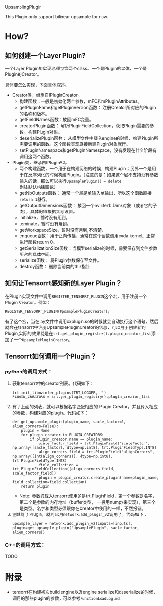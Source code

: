 UpsamplingPlugin

This Plugin only support bilinear upsample for now.

# How?

## 如何创建一个Layer Plugin?

一个Layer Plugin的实现必须包含两个class。一个是Plugin的实体，一个是Plugin的Creator。

具体要怎么实现，下面具体叙述。

+ Creator类，继承自IPluginCreator。
    + 构建函数：一般是初始化两个参数，mFC和mPluginAttributes。
    + getPluginName和getPluginVersion函数： 注册Creator所对应的Plugin的名称和版本。
    + getFieldNames函数：放回mFC变量。
    + creatorPlugin函数： 解析PluginFieldCollection，获取Plugin需要的参数。构建Plugin对象。
    + deserializePlugin函数： 从模型文件中载入engine的时候，构建Plugin所需要调用的函数。这个函数实现直接新建Plugin对象就行。
    + setPluginNamespace和getPluginNamespace，没有发现在什么阶段有调用这两个函数。
+ Plugin类，继承自IPluginV2。
    + 两个构建函数，一个用于在构建网络的时候，构建Plugin；另外一个是用于在反序列化的时候构建Plugin。（注意的是：如果这个层不支持没有参数输入的话，那么可以执行`UpsamplePlugin() = delete`删除默认构建函数）
    + getNbOutputs函数： 通常一个层是单输入单输出，所以这个函数直接`return 1`就行。
    + getOutputDimensions函数： 放回一个nvinfer1::Dims对象（或者它的子类），具体的值根据实际设置。
    + initialize，暂时没有用到。
    + teminate，暂时没有用到。
    + getWorkspaceSize，暂时没有用到,不清楚。
    + enqueue函数：用于正向传播，通常在这个函数调用cuda kernel。正常执行函数return 0。
    + getSerializationSize函数：当模型serialize的时候，需要保存到文件参数所占的具体空间。
    + serialize函数： 将Plugin参数保存至文件。
    + destroy函数： 删除当前类的this指针



## 如何让Tensorrt感知新的Layer Plugin？

在Plugin实现文件中调用`REGISTER_TENSORRT_PLUGIN`这个宏，用于注册一个Plugin Creator。例如：
```
REGISTER_TENSORRT_PLUGIN(UpsamplePluginCreator);
```

有了这个宏，当在.py文件中调用xxplugin.so的时候就会自动执行这个语句，然后就会在tensorrt中注册UpsamplePluginCreator的信息，可以用于创建新的Plugin,实际的效果就是在`trt.get_plugin_registry().plugin_creator_list`添加了一个`UpsamplePluginCreator`。

## Tensorrt如何调用一个Plugin？

### python的调用方式：

1. 获取tensorrt中的creator列表。代码如下：
    ```
    trt.init_libnvinfer_plugins(TRT_LOGGER, '')
    PLUGIN_CREATORS = trt.get_plugin_registry().plugin_creator_list
    ```
2. 有了上面的列表，就可以根据名字匹配相应的 Plugin Creator，并且传入相应的参数，构建对应的plugin。代码如下：
    ```
    def get_upsample_plugin(plugin_name, sacle_factor=2, align_corners=False):
        plugin = None
        for plugin_creator in PLUGIN_CREATORS:
            if plugin_creator.name == plugin_name:
                scale_factor_field = trt.PluginField("scaleFactor", np.array([sacle_factor], dtype=np.int8), trt.PluginFieldType.INT8)
                align_corners_field = trt.PluginField("alignCorners", np.array([int(align_corners)], dtype=np.int8), trt.PluginFieldType.INT8)
                field_collection = trt.PluginFieldCollection([align_corners_field, scale_factor_field])
                plugin = plugin_creator.create_plugin(name=plugin_name, field_collection=field_collection)
        return plugin
    ```
    + Note: 参数的载入tensorrt使用的是trt.PluginField，第一个参数是名字，第二个是参数的内存地址（buffer类型， 一般用numpy来实现），第三个是类型。名字和类型必须跟你在Creator中使用的一样，不然报错。
3. 创建好了Plugin，就可以用`network.add_plugin_v2`调用了。代码如下：
    ```
    upsample_layer = network.add_plugin_v2(inputs=[inputs], plugin=get_upsample_plugin("UpsamplePlugin", sacle_factor, align_corners))
    ```


### C++的调用方式：

TODO



# 附录

+ tensorrt在构建初次build engine以及engine serialize和deserialize的时候，调用的那些plugin的参数，可以参考`FunctionLoadLog.md`
